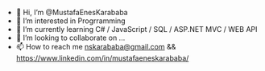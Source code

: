 - 👋 Hi, I’m @MustafaEnesKarababa
- 👀 I’m interested in Progrramming
- 🌱 I’m currently learning C# / JavaScript / SQL / ASP.NET MVC / WEB API
- 💞️ I’m looking to collaborate on ...
- 📫 How to reach me nskarababa@gmail.com && https://www.linkedin.com/in/mustafaeneskarababa/

<!---
MustafaEnesKarababa/MustafaEnesKarababa is a ✨ special ✨ repository because its `README.md` (this file) appears on your GitHub profile.
You can click the Preview link to take a look at your changes.
--->
